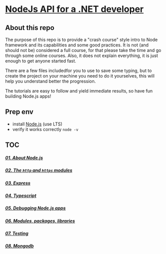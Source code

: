 # [NodeJs API for a .NET developer](README.md)



## About this repo

The purpose of this repo is to provide a "crash course" style intro to Node framework and its capabilities and some good practices.
It is not (and should not be) considered a full course, for that please take the time and go through some online courses.
Also, it does not explain everything, it is just enough to get anyone started fast.

There are a few files includedfor you to use to save some typing, but to create the project on your machine you need to do it yourselves,
this will help you understand better the progression.

The tutorials are easy to follow and yield immediate results, so have fun building Node.js apps!



## Prep env

- install [Node.js](https://nodejs.org/en/) (use LTS)
- verify it works correctly `node -v`



## TOC

##### [01. About Node.js](docs/01-about.md)

##### [02. The `http` and `https` modules](docs/02-http.md)

##### [03. Express](docs/03-express.md)

##### [04. Typescript](docs/04-typescript.md)

##### [05. Debugging Node.js apps](docs/05-debugging.md)

##### [06. Modules, packages, libraries](docs/06-modules-packages-libraries.md)

##### [07. Testing](docs/07-testing.md)

##### [08. Mongodb](docs/08-mongodb.md)
